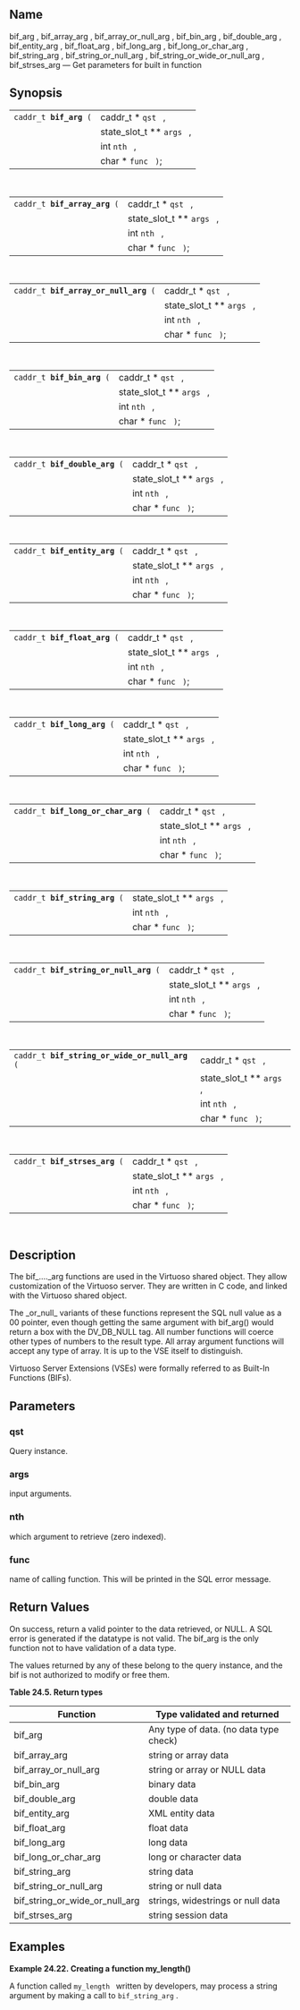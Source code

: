 <div>

<div>

</div>

<div>

## Name

bif_arg , bif_array_arg , bif_array_or_null_arg , bif_bin_arg ,
bif_double_arg , bif_entity_arg , bif_float_arg , bif_long_arg ,
bif_long_or_char_arg , bif_string_arg , bif_string_or_null_arg ,
bif_string_or_wide_or_null_arg , bif_strses_arg — Get parameters for
built in function

</div>

<div>

## Synopsis

<div>

|                             |                             |
|-----------------------------|-----------------------------|
| `caddr_t `**`bif_arg`**` (` | caddr_t \* `qst ` ,         |
|                             | state_slot_t \*\* `args ` , |
|                             | int `nth ` ,                |
|                             | char \* `func ` `)`;        |

<div>

 

</div>

</div>

<div>

|                                   |                             |
|-----------------------------------|-----------------------------|
| `caddr_t `**`bif_array_arg`**` (` | caddr_t \* `qst ` ,         |
|                                   | state_slot_t \*\* `args ` , |
|                                   | int `nth ` ,                |
|                                   | char \* `func ` `)`;        |

<div>

 

</div>

</div>

<div>

|                                           |                             |
|-------------------------------------------|-----------------------------|
| `caddr_t `**`bif_array_or_null_arg`**` (` | caddr_t \* `qst ` ,         |
|                                           | state_slot_t \*\* `args ` , |
|                                           | int `nth ` ,                |
|                                           | char \* `func ` `)`;        |

<div>

 

</div>

</div>

<div>

|                                 |                             |
|---------------------------------|-----------------------------|
| `caddr_t `**`bif_bin_arg`**` (` | caddr_t \* `qst ` ,         |
|                                 | state_slot_t \*\* `args ` , |
|                                 | int `nth ` ,                |
|                                 | char \* `func ` `)`;        |

<div>

 

</div>

</div>

<div>

|                                    |                             |
|------------------------------------|-----------------------------|
| `caddr_t `**`bif_double_arg`**` (` | caddr_t \* `qst ` ,         |
|                                    | state_slot_t \*\* `args ` , |
|                                    | int `nth ` ,                |
|                                    | char \* `func ` `)`;        |

<div>

 

</div>

</div>

<div>

|                                    |                             |
|------------------------------------|-----------------------------|
| `caddr_t `**`bif_entity_arg`**` (` | caddr_t \* `qst ` ,         |
|                                    | state_slot_t \*\* `args ` , |
|                                    | int `nth ` ,                |
|                                    | char \* `func ` `)`;        |

<div>

 

</div>

</div>

<div>

|                                   |                             |
|-----------------------------------|-----------------------------|
| `caddr_t `**`bif_float_arg`**` (` | caddr_t \* `qst ` ,         |
|                                   | state_slot_t \*\* `args ` , |
|                                   | int `nth ` ,                |
|                                   | char \* `func ` `)`;        |

<div>

 

</div>

</div>

<div>

|                                  |                             |
|----------------------------------|-----------------------------|
| `caddr_t `**`bif_long_arg`**` (` | caddr_t \* `qst ` ,         |
|                                  | state_slot_t \*\* `args ` , |
|                                  | int `nth ` ,                |
|                                  | char \* `func ` `)`;        |

<div>

 

</div>

</div>

<div>

|                                          |                             |
|------------------------------------------|-----------------------------|
| `caddr_t `**`bif_long_or_char_arg`**` (` | caddr_t \* `qst ` ,         |
|                                          | state_slot_t \*\* `args ` , |
|                                          | int `nth ` ,                |
|                                          | char \* `func ` `)`;        |

<div>

 

</div>

</div>

<div>

|                                    |                             |
|------------------------------------|-----------------------------|
| `caddr_t `**`bif_string_arg`**` (` | state_slot_t \*\* `args ` , |
|                                    | int `nth ` ,                |
|                                    | char \* `func ` `)`;        |

<div>

 

</div>

</div>

<div>

|                                            |                             |
|--------------------------------------------|-----------------------------|
| `caddr_t `**`bif_string_or_null_arg`**` (` | caddr_t \* `qst ` ,         |
|                                            | state_slot_t \*\* `args ` , |
|                                            | int `nth ` ,                |
|                                            | char \* `func ` `)`;        |

<div>

 

</div>

</div>

<div>

|                                                    |                             |
|----------------------------------------------------|-----------------------------|
| `caddr_t `**`bif_string_or_wide_or_null_arg`**` (` | caddr_t \* `qst ` ,         |
|                                                    | state_slot_t \*\* `args ` , |
|                                                    | int `nth ` ,                |
|                                                    | char \* `func ` `)`;        |

<div>

 

</div>

</div>

<div>

|                                    |                             |
|------------------------------------|-----------------------------|
| `caddr_t `**`bif_strses_arg`**` (` | caddr_t \* `qst ` ,         |
|                                    | state_slot_t \*\* `args ` , |
|                                    | int `nth ` ,                |
|                                    | char \* `func ` `)`;        |

<div>

 

</div>

</div>

</div>

<div>

## Description

The bif\_....\_arg functions are used in the Virtuoso shared object.
They allow customization of the Virtuoso server. They are written in C
code, and linked with the Virtuoso shared object.

The \_or_null\_ variants of these functions represent the SQL null value
as a 00 pointer, even though getting the same argument with bif_arg()
would return a box with the DV_DB_NULL tag. All number functions will
coerce other types of numbers to the result type. All array argument
functions will accept any type of array. It is up to the VSE itself to
distinguish.

Virtuoso Server Extensions (VSEs) were formally referred to as Built-In
Functions (BIFs).

</div>

<div>

## Parameters

<div>

### qst

Query instance.

</div>

<div>

### args

input arguments.

</div>

<div>

### nth

which argument to retrieve (zero indexed).

</div>

<div>

### func

name of calling function. This will be printed in the SQL error message.

</div>

</div>

<div>

## Return Values

On success, return a valid pointer to the data retrieved, or NULL. A SQL
error is generated if the datatype is not valid. The bif_arg is the only
function not to have validation of a data type.

The values returned by any of these belong to the query instance, and
the bif is not authorized to modify or free them.

<div>

**Table 24.5. Return types**

<div>

| Function                       | Type validated and returned            |
|--------------------------------|----------------------------------------|
| bif_arg                        | Any type of data. (no data type check) |
| bif_array_arg                  | string or array data                   |
| bif_array_or_null_arg          | string or array or NULL data           |
| bif_bin_arg                    | binary data                            |
| bif_double_arg                 | double data                            |
| bif_entity_arg                 | XML entity data                        |
| bif_float_arg                  | float data                             |
| bif_long_arg                   | long data                              |
| bif_long_or_char_arg           | long or character data                 |
| bif_string_arg                 | string data                            |
| bif_string_or_null_arg         | string or null data                    |
| bif_string_or_wide_or_null_arg | strings, widestrings or null data      |
| bif_strses_arg                 | string session data                    |

</div>

</div>

  

</div>

<div>

## Examples

<div>

**Example 24.22. Creating a function my_length()**

<div>

A function called `my_length ` written by developers, may process a
string argument by making a call to `bif_string_arg` .

</div>

</div>

  

</div>

</div>
